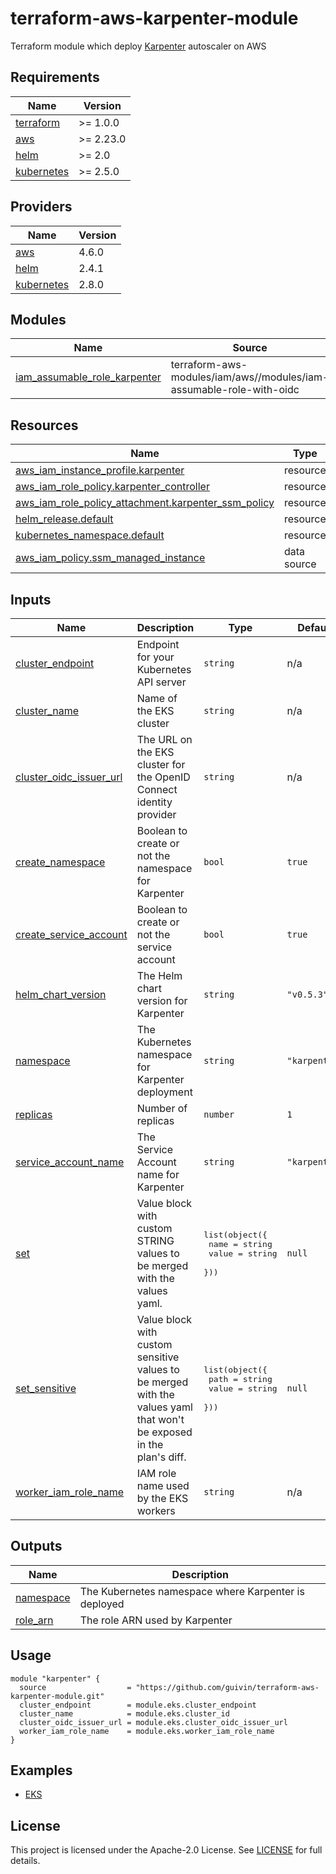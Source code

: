 # terraform-aws-karpenter-module

Terraform module which deploy [Karpenter](https://karpenter.sh/) autoscaler on AWS

<!-- BEGIN_TF_DOCS -->
## Requirements

| Name | Version |
|------|---------|
| <a name="requirement_terraform"></a> [terraform](#requirement\_terraform) | >= 1.0.0 |
| <a name="requirement_aws"></a> [aws](#requirement\_aws) | >= 2.23.0 |
| <a name="requirement_helm"></a> [helm](#requirement\_helm) | >= 2.0 |
| <a name="requirement_kubernetes"></a> [kubernetes](#requirement\_kubernetes) | >= 2.5.0 |

## Providers

| Name | Version |
|------|---------|
| <a name="provider_aws"></a> [aws](#provider\_aws) | 4.6.0 |
| <a name="provider_helm"></a> [helm](#provider\_helm) | 2.4.1 |
| <a name="provider_kubernetes"></a> [kubernetes](#provider\_kubernetes) | 2.8.0 |

## Modules

| Name | Source | Version |
|------|--------|---------|
| <a name="module_iam_assumable_role_karpenter"></a> [iam\_assumable\_role\_karpenter](#module\_iam\_assumable\_role\_karpenter) | terraform-aws-modules/iam/aws//modules/iam-assumable-role-with-oidc | 4.7.0 |

## Resources

| Name | Type |
|------|------|
| [aws_iam_instance_profile.karpenter](https://registry.terraform.io/providers/hashicorp/aws/latest/docs/resources/iam_instance_profile) | resource |
| [aws_iam_role_policy.karpenter_controller](https://registry.terraform.io/providers/hashicorp/aws/latest/docs/resources/iam_role_policy) | resource |
| [aws_iam_role_policy_attachment.karpenter_ssm_policy](https://registry.terraform.io/providers/hashicorp/aws/latest/docs/resources/iam_role_policy_attachment) | resource |
| [helm_release.default](https://registry.terraform.io/providers/hashicorp/helm/latest/docs/resources/release) | resource |
| [kubernetes_namespace.default](https://registry.terraform.io/providers/hashicorp/kubernetes/latest/docs/resources/namespace) | resource |
| [aws_iam_policy.ssm_managed_instance](https://registry.terraform.io/providers/hashicorp/aws/latest/docs/data-sources/iam_policy) | data source |

## Inputs

| Name | Description | Type | Default | Required |
|------|-------------|------|---------|:--------:|
| <a name="input_cluster_endpoint"></a> [cluster\_endpoint](#input\_cluster\_endpoint) | Endpoint for your Kubernetes API server | `string` | n/a | yes |
| <a name="input_cluster_name"></a> [cluster\_name](#input\_cluster\_name) | Name of the EKS cluster | `string` | n/a | yes |
| <a name="input_cluster_oidc_issuer_url"></a> [cluster\_oidc\_issuer\_url](#input\_cluster\_oidc\_issuer\_url) | The URL on the EKS cluster for the OpenID Connect identity provider | `string` | n/a | yes |
| <a name="input_create_namespace"></a> [create\_namespace](#input\_create\_namespace) | Boolean to create or not the namespace for Karpenter | `bool` | `true` | no |
| <a name="input_create_service_account"></a> [create\_service\_account](#input\_create\_service\_account) | Boolean to create or not the service account | `bool` | `true` | no |
| <a name="input_helm_chart_version"></a> [helm\_chart\_version](#input\_helm\_chart\_version) | The Helm chart version for Karpenter | `string` | `"v0.5.3"` | no |
| <a name="input_namespace"></a> [namespace](#input\_namespace) | The Kubernetes namespace for Karpenter deployment | `string` | `"karpenter"` | no |
| <a name="input_replicas"></a> [replicas](#input\_replicas) | Number of replicas | `number` | `1` | no |
| <a name="input_service_account_name"></a> [service\_account\_name](#input\_service\_account\_name) | The Service Account name for Karpenter | `string` | `"karpenter"` | no |
| <a name="input_set"></a> [set](#input\_set) | Value block with custom STRING values to be merged with the values yaml. | <pre>list(object({<br>    name  = string<br>    value = string<br>  }))</pre> | `null` | no |
| <a name="input_set_sensitive"></a> [set\_sensitive](#input\_set\_sensitive) | Value block with custom sensitive values to be merged with the values yaml that won't be exposed in the plan's diff. | <pre>list(object({<br>    path  = string<br>    value = string<br>  }))</pre> | `null` | no |
| <a name="input_worker_iam_role_name"></a> [worker\_iam\_role\_name](#input\_worker\_iam\_role\_name) | IAM role name used by the EKS workers | `string` | n/a | yes |

## Outputs

| Name | Description |
|------|-------------|
| <a name="output_namespace"></a> [namespace](#output\_namespace) | The Kubernetes namespace where Karpenter is deployed |
| <a name="output_role_arn"></a> [role\_arn](#output\_role\_arn) | The role ARN used by Karpenter |
<!-- END_TF_DOCS -->

## Usage

```hcl
module "karpenter" {
  source                  = "https://github.com/guivin/terraform-aws-karpenter-module.git"
  cluster_endpoint        = module.eks.cluster_endpoint
  cluster_name            = module.eks.cluster_id
  cluster_oidc_issuer_url = module.eks.cluster_oidc_issuer_url
  worker_iam_role_name    = module.eks.worker_iam_role_name
}
```

## Examples

- [EKS](./examples)

## License

This project is licensed under the Apache-2.0 License. See [LICENSE](./LICENSE) for full details.